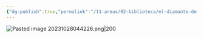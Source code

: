 ```yaml
---
{"dg-publish":true,"permalink":"/11-areas/02-biblioteca/el-diamante-de-jerusalen/","noteIcon":""}
---
```


![Pasted image 20231028044226.png|200](/img/user/02%20Image/Pasted%20image%2020231028044226.png)